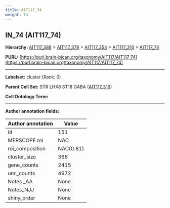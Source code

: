 ```yaml
---
title: AIT117_74
weight: 74
---
```

## IN_74 (AIT117_74)
<b>Hierarchy: </b>
[AIT117_388](../AIT117_388) >
[AIT117_378](../AIT117_378) >
[AIT117_354](../AIT117_354) >
[AIT117_316](../AIT117_316) >
[AIT117_74](../AIT117_74)

**PURL:** [https://purl.brain-bican.org/taxonomy/AIT117/AIT117_74](https://purl.brain-bican.org/taxonomy/AIT117/AIT117_74)

---


**Labelset:** cluster (Rank: 0)

**Parent Cell Set:** STR LHX8 ST18 GABA ([AIT117_316](../AIT117_316))



**Cell Ontology Term:** 

[MARKER GENES.]: #


---

[TRANSFERRED ANNOTATIONS.]: #


[AUTHOR ANNOTATION FIELDS.]: #


**Author annotation fields:**

| Author annotation | Value |
|-------------------|-------|
|id|151|
|MERSCOPE roi|NAC|
|roi_composition|NAC(0.81) | CaH(0.09)|
|cluster_size|366|
|gene_counts|2415|
|umi_counts|4972|
|Notes _AA|None|
|Notes_NJJ|None|
|shiny_order|None|
